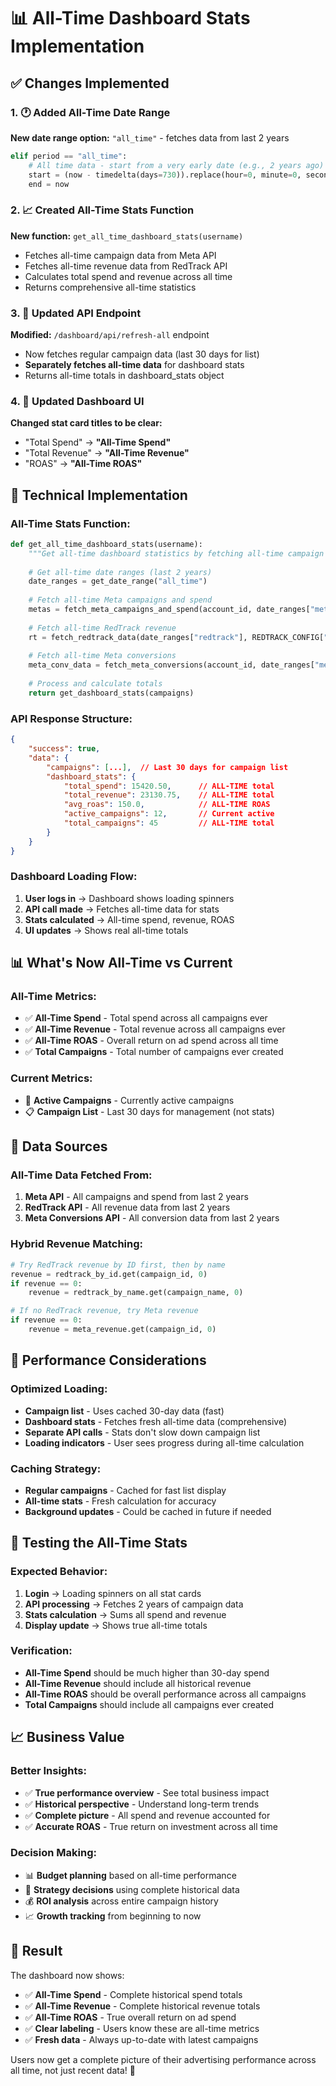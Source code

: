 # 📊 All-Time Dashboard Stats Implementation

## ✅ **Changes Implemented**

### **1. 🕐 Added All-Time Date Range**
**New date range option:** `"all_time"` - fetches data from last 2 years
```python
elif period == "all_time":
    # All time data - start from a very early date (e.g., 2 years ago)
    start = (now - timedelta(days=730)).replace(hour=0, minute=0, second=0, microsecond=0)
    end = now
```

### **2. 📈 Created All-Time Stats Function**
**New function:** `get_all_time_dashboard_stats(username)`
- Fetches all-time campaign data from Meta API
- Fetches all-time revenue data from RedTrack API
- Calculates total spend and revenue across all time
- Returns comprehensive all-time statistics

### **3. 🔄 Updated API Endpoint**
**Modified:** `/dashboard/api/refresh-all` endpoint
- Now fetches regular campaign data (last 30 days for list)
- **Separately fetches all-time data** for dashboard stats
- Returns all-time totals in dashboard_stats object

### **4. 🎨 Updated Dashboard UI**
**Changed stat card titles to be clear:**
- "Total Spend" → **"All-Time Spend"**
- "Total Revenue" → **"All-Time Revenue"** 
- "ROAS" → **"All-Time ROAS"**

## 🔧 **Technical Implementation**

### **All-Time Stats Function:**
```python
def get_all_time_dashboard_stats(username):
    """Get all-time dashboard statistics by fetching all-time campaign data"""
    
    # Get all-time date ranges (last 2 years)
    date_ranges = get_date_range("all_time")
    
    # Fetch all-time Meta campaigns and spend
    metas = fetch_meta_campaigns_and_spend(account_id, date_ranges["meta"], META_TOKEN)
    
    # Fetch all-time RedTrack revenue
    rt = fetch_redtrack_data(date_ranges["redtrack"], REDTRACK_CONFIG["api_key"])
    
    # Fetch all-time Meta conversions
    meta_conv_data = fetch_meta_conversions(account_id, date_ranges["meta"], META_TOKEN)
    
    # Process and calculate totals
    return get_dashboard_stats(campaigns)
```

### **API Response Structure:**
```json
{
    "success": true,
    "data": {
        "campaigns": [...],  // Last 30 days for campaign list
        "dashboard_stats": {
            "total_spend": 15420.50,      // ALL-TIME total
            "total_revenue": 23130.75,    // ALL-TIME total  
            "avg_roas": 150.0,            // ALL-TIME ROAS
            "active_campaigns": 12,       // Current active
            "total_campaigns": 45         // ALL-TIME total
        }
    }
}
```

### **Dashboard Loading Flow:**
1. **User logs in** → Dashboard shows loading spinners
2. **API call made** → Fetches all-time data for stats
3. **Stats calculated** → All-time spend, revenue, ROAS
4. **UI updates** → Shows real all-time totals

## 📊 **What's Now All-Time vs Current**

### **All-Time Metrics:**
- ✅ **All-Time Spend** - Total spend across all campaigns ever
- ✅ **All-Time Revenue** - Total revenue across all campaigns ever  
- ✅ **All-Time ROAS** - Overall return on ad spend across all time
- ✅ **Total Campaigns** - Total number of campaigns ever created

### **Current Metrics:**
- 🔄 **Active Campaigns** - Currently active campaigns
- 📋 **Campaign List** - Last 30 days for management (not stats)

## 🎯 **Data Sources**

### **All-Time Data Fetched From:**
1. **Meta API** - All campaigns and spend from last 2 years
2. **RedTrack API** - All revenue data from last 2 years  
3. **Meta Conversions API** - All conversion data from last 2 years

### **Hybrid Revenue Matching:**
```python
# Try RedTrack revenue by ID first, then by name
revenue = redtrack_by_id.get(campaign_id, 0)
if revenue == 0:
    revenue = redtrack_by_name.get(campaign_name, 0)

# If no RedTrack revenue, try Meta revenue
if revenue == 0:
    revenue = meta_revenue.get(campaign_id, 0)
```

## 🚀 **Performance Considerations**

### **Optimized Loading:**
- **Campaign list** - Uses cached 30-day data (fast)
- **Dashboard stats** - Fetches fresh all-time data (comprehensive)
- **Separate API calls** - Stats don't slow down campaign list
- **Loading indicators** - User sees progress during all-time calculation

### **Caching Strategy:**
- **Regular campaigns** - Cached for fast list display
- **All-time stats** - Fresh calculation for accuracy
- **Background updates** - Could be cached in future if needed

## 🧪 **Testing the All-Time Stats**

### **Expected Behavior:**
1. **Login** → Loading spinners on all stat cards
2. **API processing** → Fetches 2 years of campaign data
3. **Stats calculation** → Sums all spend and revenue
4. **Display update** → Shows true all-time totals

### **Verification:**
- **All-Time Spend** should be much higher than 30-day spend
- **All-Time Revenue** should include all historical revenue
- **All-Time ROAS** should be overall performance across all campaigns
- **Total Campaigns** should include all campaigns ever created

## 📈 **Business Value**

### **Better Insights:**
- ✅ **True performance overview** - See total business impact
- ✅ **Historical perspective** - Understand long-term trends  
- ✅ **Complete picture** - All spend and revenue accounted for
- ✅ **Accurate ROAS** - True return on investment across all time

### **Decision Making:**
- 📊 **Budget planning** based on all-time performance
- 🎯 **Strategy decisions** using complete historical data
- 💰 **ROI analysis** across entire campaign history
- 📈 **Growth tracking** from beginning to now

## 🎉 **Result**

The dashboard now shows:
- ✅ **All-Time Spend** - Complete historical spend totals
- ✅ **All-Time Revenue** - Complete historical revenue totals
- ✅ **All-Time ROAS** - True overall return on ad spend
- ✅ **Clear labeling** - Users know these are all-time metrics
- ✅ **Fresh data** - Always up-to-date with latest campaigns

Users now get a complete picture of their advertising performance across all time, not just recent data! 🚀
